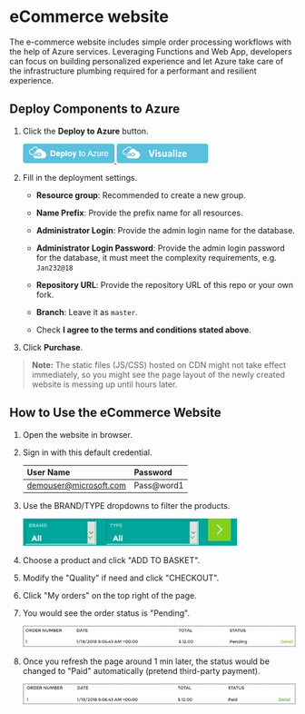 # eCommerce website

The e-commerce website includes simple order processing workflows with the help of Azure services. Leveraging Functions and Web App, developers can focus on building personalized experience and let Azure take care of the infrastructure plumbing required for a performant and resilient experience.

## Deploy Components to Azure ##

1. Click the **Deploy to Azure** button.

   <a href="https://portal.azure.com/#create/Microsoft.Template/uri/https%3A%2F%2Fraw.githubusercontent.com%2FAzure%2Fazure-quickstart-templates%2Fmaster%2F201-web-app-ecommerce-solution%2Fazuredeploy.json" target="_blank">
     <img src="https://raw.githubusercontent.com/Azure/azure-quickstart-templates/master/1-CONTRIBUTION-GUIDE/images/deploytoazure.png"/>
   </a>

   <a href="http://armviz.io/#/?load=https%3A%2F%2Fraw.githubusercontent.com%2FAzure%2Fazure-quickstart-templates%2Fmaster%2F201-web-app-ecommerce-solution%2Fazuredeploy.json" target="_blank">
     <img src="https://raw.githubusercontent.com/Azure/azure-quickstart-templates/master/1-CONTRIBUTION-GUIDE/images/visualizebutton.png"/>
   </a>

2. Fill in the deployment settings.

   - **Resource group**: Recommended to create a new group.

   - **Name Prefix**: Provide the prefix name for all resources.

   - **Administrator Login**: Provide the admin login name for the database.

   - **Administrator Login Password**: Provide the admin login password for the database, it must meet the complexity requirements, e.g. `Jan232@18`

   - **Repository URL**: Provide the repository URL of this repo or your own fork.

   - **Branch**: Leave it as `master`.

   - Check **I agree to the terms and conditions stated above**.

3. Click **Purchase**.

> **Note:** The static files (JS/CSS) hosted on CDN might not take effect immediately, so you might see the page layout of the newly created website is messing up until hours later.


## How to Use the eCommerce Website ##

1. Open the website in browser.

2. Sign in with this default credential.

   User Name                | Password
   ------------------------ | ---------
   demouser@microsoft.com   | Pass@word1

3. Use the BRAND/TYPE dropdowns to filter the products.

   ![](images/web-filter.jpg)

4. Choose a product and click "ADD TO BASKET".
5. Modify the "Quality" if need and click "CHECKOUT".
6. Click "My orders" on the top right of the page.
7. You would see the order status is "Pending".

   ![](images/web-order-pending.jpg)

8. Once you refresh the page around 1 min later, the status would be changed to "Paid" automatically (pretend third-party payment).

   ![](images/web-order-paid.jpg)
